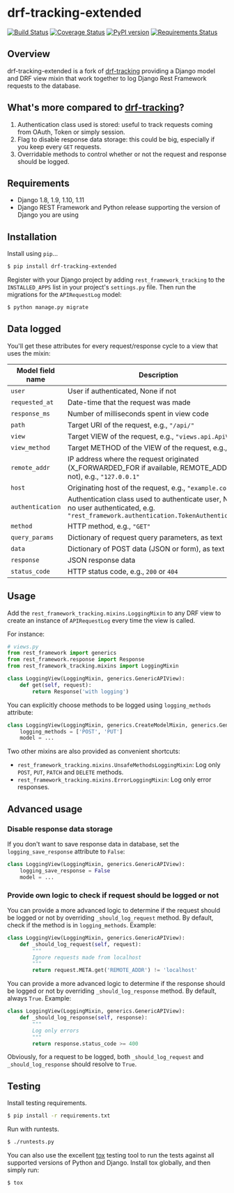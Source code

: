 # drf-tracking-extended

[![Build Status](https://travis-ci.org/frankie567/drf-tracking.svg?branch=drf-tracking-extended)](https://travis-ci.org/frankie567/drf-tracking)
[![Coverage Status](https://coveralls.io/repos/github/frankie567/drf-tracking/badge.svg?branch=drf-tracking-extended)](https://coveralls.io/github/frankie567/drf-tracking?branch=drf-tracking-extended)
[![PyPI version](https://badge.fury.io/py/drf-tracking-extended.svg)](https://badge.fury.io/py/drf-tracking-extended)
[![Requirements Status](https://requires.io/github/frankie567/drf-tracking/requirements.svg?branch=drf-tracking-extended)](https://requires.io/github/frankie567/drf-tracking/requirements/?branch=drf-tracking-extended)

## Overview

drf-tracking-extended is a fork of [drf-tracking](https://github.com/aschn/drf-tracking) providing a Django model and DRF view mixin that work together to log Django Rest Framework requests to the database.

## What's more compared to [drf-tracking](https://github.com/aschn/drf-tracking)?

1. Authentication class used is stored: useful to track requests coming from OAuth, Token or simply session.
2. Flag to disable response data storage: this could be big, especially if you keep every `GET` requests.
3. Overridable methods to control whether or not the request and response should be logged.

## Requirements

* Django 1.8, 1.9, 1.10, 1.11
* Django REST Framework and Python release supporting the version of Django you are using

## Installation

Install using `pip`...

```bash
$ pip install drf-tracking-extended
```

Register with your Django project by adding `rest_framework_tracking`
to the `INSTALLED_APPS` list in your project's `settings.py` file.
Then run the migrations for the `APIRequestLog` model:

```bash
$ python manage.py migrate
```

## Data logged

You'll get these attributes for every request/response cycle to a view that uses the mixin:

 Model field name | Description | Model field type
------------------|-------------|-----------------
`user` | User if authenticated, None if not | Foreign Key
`requested_at` | Date-time that the request was made | DateTimeField
`response_ms` | Number of milliseconds spent in view code | PositiveIntegerField
`path` | Target URI of the request, e.g., `"/api/"` | CharField
`view` | Target VIEW of the request, e.g., `"views.api.ApiView"` | CharField
`view_method` | Target METHOD of the VIEW of the request, e.g., `"get"` | CharField
`remote_addr` | IP address where the request originated (X_FORWARDED_FOR if available, REMOTE_ADDR if not), e.g., `"127.0.0.1"` | GenericIPAddressField
`host` | Originating host of the request, e.g., `"example.com"` | URLField
`authentication` | Authentication class used to authenticate user, None if no user authenticated, e.g. `"rest_framework.authentication.TokenAuthentication"` | CharField
`method` | HTTP method, e.g., `"GET"` | CharField
`query_params` | Dictionary of request query parameters, as text | TextField
`data` | Dictionary of POST data (JSON or form), as text | TextField
`response` | JSON response data | TextField
`status_code` | HTTP status code, e.g., `200` or `404` | PositiveIntegerField

## Usage

Add the `rest_framework_tracking.mixins.LoggingMixin` to any DRF view
to create an instance of `APIRequestLog` every time the view is called.

For instance:
```python
# views.py
from rest_framework import generics
from rest_framework.response import Response
from rest_framework_tracking.mixins import LoggingMixin

class LoggingView(LoggingMixin, generics.GenericAPIView):
    def get(self, request):
        return Response('with logging')
```

You can explicitly choose methods to be logged using `logging_methods` attribute:
```python
class LoggingView(LoggingMixin, generics.CreateModelMixin, generics.GenericAPIView):
    logging_methods = ['POST', 'PUT']
    model = ...
```

Two other mixins are also provided as convenient shortcuts:

* `rest_framework_tracking.mixins.UnsafeMethodsLoggingMixin`: Log only `POST`, `PUT`, `PATCH` and `DELETE` methods.
* `rest_framework_tracking.mixins.ErrorLoggingMixin`: Log only error responses.

## Advanced usage

### Disable response data storage

If you don't want to save response data in database, set the `logging_save_response` attribute to `False`:
```python
class LoggingView(LoggingMixin, generics.GenericAPIView):
    logging_save_response = False
    model = ...
```

### Provide own logic to check if request should be logged or not

You can provide a more advanced logic to determine if the request should be logged or not by overriding `_should_log_request` method. By default, check if the method is in `logging_methods`. Example:
```python
class LoggingView(LoggingMixin, generics.GenericAPIView):
    def _should_log_request(self, request):
        """
        Ignore requests made from localhost
        """
        return request.META.get('REMOTE_ADDR') != 'localhost'
```

You can provide a more advanced logic to determine if the response should be logged or not by overriding `_should_log_response` method. By default, always `True`. Example:
```python
class LoggingView(LoggingMixin, generics.GenericAPIView):
    def _should_log_response(self, response):
        """
        Log only errors
        """
        return response.status_code >= 400
```

Obviously, for a request to be logged, both `_should_log_request` and `_should_log_response` should resolve to `True`.

## Testing

Install testing requirements.

```bash
$ pip install -r requirements.txt
```

Run with runtests.

```bash
$ ./runtests.py
```

You can also use the excellent [tox](http://tox.readthedocs.org/en/latest/) testing tool to run the tests against all supported versions of Python and Django. Install tox globally, and then simply run:

```bash
$ tox
```
